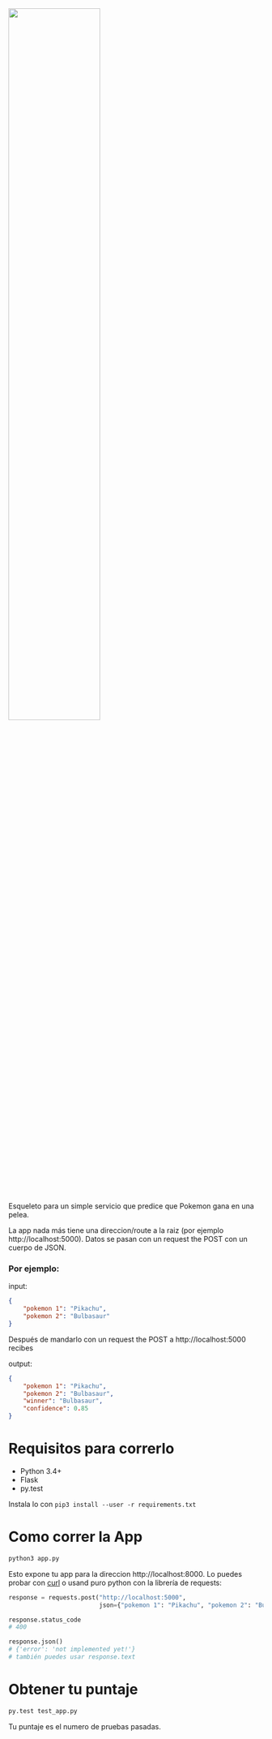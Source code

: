 <img src="https://upload.wikimedia.org/wikipedia/commons/thumb/9/98/International_Pok%C3%A9mon_logo.svg/1200px-International_Pok%C3%A9mon_logo.svg.png" width="60%">

Esqueleto para un simple servicio que predice que Pokemon gana en una pelea.

La app nada más tiene una direccion/route a la raiz (por ejemplo
http://localhost:5000). Datos se pasan con un request the POST con
un cuerpo de JSON.

### Por ejemplo:

input:

```JSON
{
    "pokemon 1": "Pikachu",
    "pokemon 2": "Bulbasaur"
}
```

Después de mandarlo con un request the POST a http://localhost:5000 recibes

output:
```JSON
{
    "pokemon 1": "Pikachu",
    "pokemon 2": "Bulbasaur",
    "winner": "Bulbasaur",
    "confidence": 0.85
}
```

# Requisitos para correrlo

- Python 3.4+
- Flask
- py.test

Instala lo con `pip3 install --user -r requirements.txt`

# Como correr la App

```bash
python3 app.py
```

Esto expone tu app para la direccion http://localhost:8000. Lo puedes probar
con [curl](https://es.wikipedia.org/wiki/CURL)  o usand puro python con la
librería de requests:

```python
response = requests.post("http://localhost:5000",
                         json={"pokemon 1": "Pikachu", "pokemon 2": "Bulbasaur"})

response.status_code
# 400

response.json()
# {'error': 'not implemented yet!'}
# también puedes usar response.text
```

# Obtener tu puntaje

```bash
py.test test_app.py
```

Tu puntaje es el numero de pruebas pasadas.
